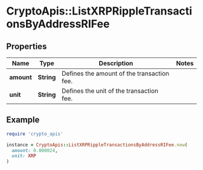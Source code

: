 # CryptoApis::ListXRPRippleTransactionsByAddressRIFee

## Properties

| Name | Type | Description | Notes |
| ---- | ---- | ----------- | ----- |
| **amount** | **String** | Defines the amount of the transaction fee. |  |
| **unit** | **String** | Defines the unit of the transaction fee. |  |

## Example

```ruby
require 'crypto_apis'

instance = CryptoApis::ListXRPRippleTransactionsByAddressRIFee.new(
  amount: 0.000024,
  unit: XRP
)
```

